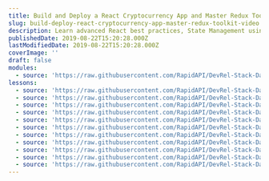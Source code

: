 ```yaml
---
title: Build and Deploy a React Cryptocurrency App and Master Redux Toolkit in One Video
slug: build-deploy-react-cryptocurrency-app-master-redux-toolkit-video
description: Learn advanced React best practices, State Management using Redux Toolkit, UI Creation using Ant Design, creating charts using Chart.js, and fetching data from multiple sources using RapidAPI while building the best Cryptocurrency App on YouTube - Cryptoverse.
publishedDate: 2019-08-22T15:20:28.000Z
lastModifiedDate: 2019-08-22T15:20:28.000Z
coverImage: ''
draft: false
modules:
  - source: 'https://raw.githubusercontent.com/RapidAPI/DevRel-Stack-Data/dev/lms/courses/build-deploy-react-cryptocurrency-app-master-redux-toolkit-video/index.md'
lessons:
  - source: 'https://raw.githubusercontent.com/RapidAPI/DevRel-Stack-Data/dev/lms/courses/build-deploy-react-cryptocurrency-app-master-redux-toolkit-video/01-intro.md'
  - source: 'https://raw.githubusercontent.com/RapidAPI/DevRel-Stack-Data/dev/lms/courses/build-deploy-react-cryptocurrency-app-master-redux-toolkit-video/02-rapidapi.md'
  - source: 'https://raw.githubusercontent.com/RapidAPI/DevRel-Stack-Data/dev/lms/courses/build-deploy-react-cryptocurrency-app-master-redux-toolkit-video/03-layout.md'
  - source: 'https://raw.githubusercontent.com/RapidAPI/DevRel-Stack-Data/dev/lms/courses/build-deploy-react-cryptocurrency-app-master-redux-toolkit-video/04-homepage.md'
  - source: 'https://raw.githubusercontent.com/RapidAPI/DevRel-Stack-Data/dev/lms/courses/build-deploy-react-cryptocurrency-app-master-redux-toolkit-video/05-redux-toolkit-api-dev.md'
  - source: 'https://raw.githubusercontent.com/RapidAPI/DevRel-Stack-Data/dev/lms/courses/build-deploy-react-cryptocurrency-app-master-redux-toolkit-video/06-cryptocurrencies.md'
  - source: 'https://raw.githubusercontent.com/RapidAPI/DevRel-Stack-Data/dev/lms/courses/build-deploy-react-cryptocurrency-app-master-redux-toolkit-video/07-crypto-news.md'
  - source: 'https://raw.githubusercontent.com/RapidAPI/DevRel-Stack-Data/dev/lms/courses/build-deploy-react-cryptocurrency-app-master-redux-toolkit-video/08-crypto-details.md'
  - source: 'https://raw.githubusercontent.com/RapidAPI/DevRel-Stack-Data/dev/lms/courses/build-deploy-react-cryptocurrency-app-master-redux-toolkit-video/09-chart.md'
  - source: 'https://raw.githubusercontent.com/RapidAPI/DevRel-Stack-Data/dev/lms/courses/build-deploy-react-cryptocurrency-app-master-redux-toolkit-video/10-mobile-navigation.md'
  - source: 'https://raw.githubusercontent.com/RapidAPI/DevRel-Stack-Data/dev/lms/courses/build-deploy-react-cryptocurrency-app-master-redux-toolkit-video/11-challenge.md'
---
```


